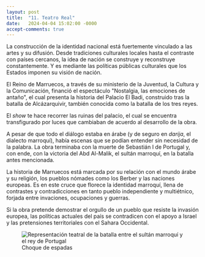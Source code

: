 ```yaml
---
layout: post
title:  "11. Teatro Real"
date:   2024-04-04 15:02:00 -0000
accept-comments: true
---
```

La construcción de la identidad nacional está fuertemente vinculado a las artes y su difusión. Desde tradiciones culturales locales hasta el contraste con países cercanos, la idea de nación se construye y reconstruye constantemente. Y es mediante las políticas públicas culturales que los Estados imponen su visión de nación.

El Reino de Marruecos, a través de su ministerio de la Juventud, la Cultura y la Comunicación, financió el espectáculo "Nostalgia, las emociones de antaño", el cual presenta la historia del Palacio El Badi, construido tras la batalla de Alcázarquivir, también conocida como la batalla de los tres reyes.

El *show* te hace recorrer las ruinas del palacio, el cual se encuentra transfigurado por luces que cambiaban de acuerdo al desarrollo de la obra.

A pesar de que todo el diálogo estaba en árabe (y de seguro en *darija*, el dialecto marroquí), había escenas que se podían entender sin necesidad de la palabra. La obra terminaba con la muerte de Sebastián I de Portugal y, con ende, con la victoria del Abd Al-Malik, el sultán marroquí, en la batalla antes mencionada.

La historia de Marruecos está marcada por su relación con el mundo árabe y su religión, los pueblos nómades como los Berber y las naciones europeas. Es en este cruce que florece la identidad marroquí, llena de contrastes y contradicciones en tanto pueblo independiente y multiétnico, forjada entre invaciones, ocupaciones y guerras.

Si la obra pretende demostrar el orgullo de un pueblo que resiste la invasión europea, las políticas actuales del país se contradicen con el apoyo a Israel y las pretensiones territoriales con el Sahara Occidental.

<figure>
<img src="{{ site.baseurl }}/assets/images/marruecos4.jpg" alt="Representación teatral de la batalla entre el sultán marroquí y el rey de Portugal"/>
<figcaption>Choque de espadas</figcaption>
</figure>
